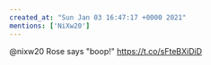 ```yaml
---
created_at: "Sun Jan 03 16:47:17 +0000 2021"
mentions: ['NiXw20']
---
```


@nixw20 Rose says "boop!" https://t.co/sFteBXiDiD